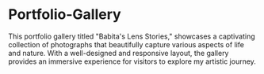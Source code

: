 # Portfolio-Gallery
This portfolio gallery titled "Babita's Lens Stories," showcases a captivating collection of photographs that beautifully capture various aspects of life and nature. With a well-designed and responsive layout, the gallery provides an immersive experience for visitors to explore my artistic journey.
